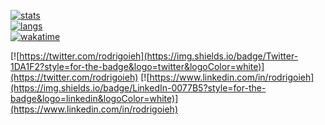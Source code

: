 [![stats](https://github-readme-stats.vercel.app/api?username=rodrigoieh&theme=slateorange&show_icons=true)](https://github.com/rodrigoieh)   
[![langs](https://github-readme-stats.vercel.app/api/top-langs/?username=rodrigoieh&theme=slateorange)](https://github.com/rodrigoieh)   
[![wakatime](https://github-readme-stats.vercel.app/api/wakatime?username=rodrigoieh&theme=slateorange)](https://github.com/rodrigoieh)

[![https://twitter.com/rodrigoieh](https://img.shields.io/badge/Twitter-1DA1F2?style=for-the-badge&logo=twitter&logoColor=white)](https://twitter.com/rodrigoieh)
[![https://www.linkedin.com/in/rodrigoieh](https://img.shields.io/badge/LinkedIn-0077B5?style=for-the-badge&logo=linkedin&logoColor=white)](https://www.linkedin.com/in/rodrigoieh)

<!--
You can support my work with [GitHub Sponsors 💗](https://github.com/sponsors/rodrigoieh)
-->
